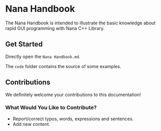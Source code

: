 # Nana Handbook
The Nana Handbook is intended to illustrate the basic knowledge about rapid GUI programming with Nana C++ Library.

## Get Started
Directly open the `Nana Handbook.md`.

The `code` folder contains the source of some examples.

## Contributions

We definitely welcome your contributions to this documentation!

### What Would You Like to Contribute?

* Report/correct typos, words, expressions and sentences.
* Add new content.
